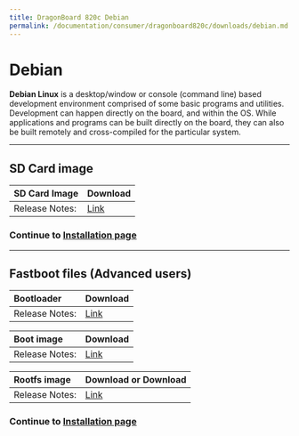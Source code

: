 ```yaml
---
title: DragonBoard 820c Debian
permalink: /documentation/consumer/dragonboard820c/downloads/debian.md.html
---
```

# Debian

**Debian Linux** is a desktop/window or console (command line) based development environment comprised of some basic programs and utilities. Development can happen directly on the board, and within the OS. While applications and programs can be built directly on the board, they can also be built remotely and cross-compiled for the particular system.

***

## SD Card image

|   SD Card Image    |    Download    |
|:------------------|:-----------------------|
|Release Notes:     |[Link](http://snapshots.linaro.org/96boards/dragonboard820c/linaro/debian/latest/)       |

### Continue to [Installation page](../installation)

***

## Fastboot files (Advanced users)

|   Bootloader    |    Download    |
|:------------------|:-----------------------|
|Release Notes:     |[Link](http://snapshots.linaro.org/96boards/dragonboard820c/linaro/rescue/latest/)      |

|   Boot image    |    Download    |
|:------------------|:-----------------------|
|Release Notes:     |[Link](http://snapshots.linaro.org/96boards/dragonboard820c/linaro/debian/latest/)      |

|   Rootfs image    |    Download or Download   |
|:------------------|:----------------------------------|
|Release Notes:     |[Link](http://snapshots.linaro.org/96boards/dragonboard820c/linaro/debian/latest/)      |

### Continue to [Installation page](../installation)
